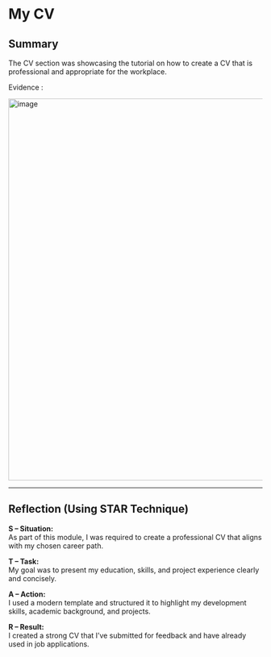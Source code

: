 # My CV

##  Summary

The CV section was showcasing the tutorial on how to create a CV that is professional and appropriate for the workplace.

Evidence :

<img width="758" alt="image" src="https://github.com/user-attachments/assets/a6ace177-705a-46ce-826c-6e12acf4431e" />

---

##  Reflection (Using STAR Technique)

**S – Situation:**  
As part of this module, I was required to create a professional CV that aligns with my chosen career path.

**T – Task:**  
My goal was to present my education, skills, and project experience clearly and concisely.

**A – Action:**  
I used a modern template and structured it to highlight my development skills, academic background, and projects.

**R – Result:**  
I created a strong CV that I’ve submitted for feedback and have already used in job applications.
